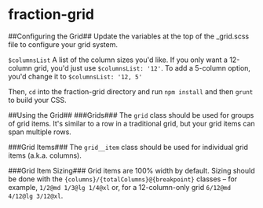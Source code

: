 # fraction-grid #

##Configuring the Grid##
Update the variables at the top of the _grid.scss file to configure your grid system.

`$columnsList`
A list of the column sizes you'd like. If you only want a 12-column grid, you'd just use
`$columnsList: '12'`. To add a 5-column option, you'd change it to `$columnsList: '12, 5'`

Then, `cd` into the fraction-grid directory and run `npm install` and then `grunt` to build your CSS.

##Using the Grid##
###Grids###
The `grid` class should be used for groups of grid items. It's similar to a row in a traditional grid, but your grid items can span multiple rows. 

###Grid Items###
The `grid__item` class should be used for individual grid items (a.k.a. columns). 

###Grid Item Sizing###
Grid items are 100% width by default. Sizing should be done with the `{columns}/{totalColumns}@{breakpoint}` classes – for example, `1/2@md 1/3@lg 1/4@xl` or, for a 12-column-only grid `6/12@md 4/12@lg 3/12@xl`.  

